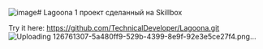 ![image](https://github.com/TechnicalDeveloper/Lagoona/assets/95400630/ca9980d2-3ecf-43c8-b281-b27da2b0295a)# Lagoona
1 проект сделанный на Skillbox

Try it here: https://github.com/TechnicalDeveloper/Lagoona.git
![Uploading 126761307-5a480ff9-529b-4399-8e9f-92e3e5ce27f4.png…]()
